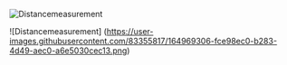 ![Distancemeasurement](https://user-images.githubusercontent.com/83355817/164969433-cff43e2b-91cc-4143-97cf-539991aebda5.png)

![Distancemeasurement]
(https://user-images.githubusercontent.com/83355817/164969306-fce98ec0-b283-4d49-aec0-a6e5030cec13.png)

